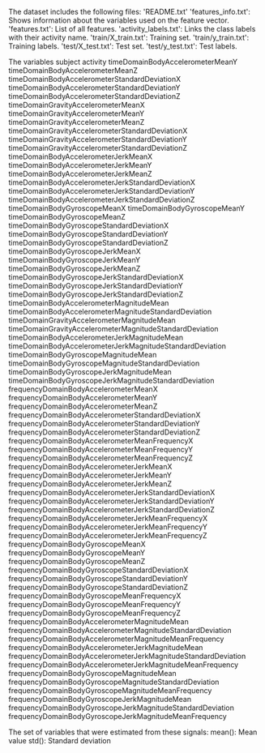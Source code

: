 The dataset includes the following files:
'README.txt'
'features_info.txt': Shows information about the variables used on the feature vector.
'features.txt': List of all features.
'activity_labels.txt': Links the class labels with their activity name.
'train/X_train.txt': Training set.
'train/y_train.txt': Training labels.
'test/X_test.txt': Test set.
'test/y_test.txt': Test labels.

The variables
subject activity timeDomainBodyAccelerometerMeanY timeDomainBodyAccelerometerMeanZ timeDomainBodyAccelerometerStandardDeviationX timeDomainBodyAccelerometerStandardDeviationY timeDomainBodyAccelerometerStandardDeviationZ timeDomainGravityAccelerometerMeanX timeDomainGravityAccelerometerMeanY timeDomainGravityAccelerometerMeanZ timeDomainGravityAccelerometerStandardDeviationX timeDomainGravityAccelerometerStandardDeviationY timeDomainGravityAccelerometerStandardDeviationZ timeDomainBodyAccelerometerJerkMeanX timeDomainBodyAccelerometerJerkMeanY timeDomainBodyAccelerometerJerkMeanZ timeDomainBodyAccelerometerJerkStandardDeviationX timeDomainBodyAccelerometerJerkStandardDeviationY timeDomainBodyAccelerometerJerkStandardDeviationZ timeDomainBodyGyroscopeMeanX timeDomainBodyGyroscopeMeanY timeDomainBodyGyroscopeMeanZ timeDomainBodyGyroscopeStandardDeviationX timeDomainBodyGyroscopeStandardDeviationY timeDomainBodyGyroscopeStandardDeviationZ timeDomainBodyGyroscopeJerkMeanX timeDomainBodyGyroscopeJerkMeanY timeDomainBodyGyroscopeJerkMeanZ timeDomainBodyGyroscopeJerkStandardDeviationX timeDomainBodyGyroscopeJerkStandardDeviationY timeDomainBodyGyroscopeJerkStandardDeviationZ timeDomainBodyAccelerometerMagnitudeMean timeDomainBodyAccelerometerMagnitudeStandardDeviation timeDomainGravityAccelerometerMagnitudeMean timeDomainGravityAccelerometerMagnitudeStandardDeviation timeDomainBodyAccelerometerJerkMagnitudeMean timeDomainBodyAccelerometerJerkMagnitudeStandardDeviation timeDomainBodyGyroscopeMagnitudeMean timeDomainBodyGyroscopeMagnitudeStandardDeviation timeDomainBodyGyroscopeJerkMagnitudeMean timeDomainBodyGyroscopeJerkMagnitudeStandardDeviation frequencyDomainBodyAccelerometerMeanX frequencyDomainBodyAccelerometerMeanY frequencyDomainBodyAccelerometerMeanZ frequencyDomainBodyAccelerometerStandardDeviationX frequencyDomainBodyAccelerometerStandardDeviationY frequencyDomainBodyAccelerometerStandardDeviationZ frequencyDomainBodyAccelerometerMeanFrequencyX frequencyDomainBodyAccelerometerMeanFrequencyY frequencyDomainBodyAccelerometerMeanFrequencyZ frequencyDomainBodyAccelerometerJerkMeanX frequencyDomainBodyAccelerometerJerkMeanY frequencyDomainBodyAccelerometerJerkMeanZ frequencyDomainBodyAccelerometerJerkStandardDeviationX frequencyDomainBodyAccelerometerJerkStandardDeviationY frequencyDomainBodyAccelerometerJerkStandardDeviationZ frequencyDomainBodyAccelerometerJerkMeanFrequencyX frequencyDomainBodyAccelerometerJerkMeanFrequencyY frequencyDomainBodyAccelerometerJerkMeanFrequencyZ frequencyDomainBodyGyroscopeMeanX frequencyDomainBodyGyroscopeMeanY frequencyDomainBodyGyroscopeMeanZ frequencyDomainBodyGyroscopeStandardDeviationX frequencyDomainBodyGyroscopeStandardDeviationY frequencyDomainBodyGyroscopeStandardDeviationZ frequencyDomainBodyGyroscopeMeanFrequencyX frequencyDomainBodyGyroscopeMeanFrequencyY frequencyDomainBodyGyroscopeMeanFrequencyZ frequencyDomainBodyAccelerometerMagnitudeMean frequencyDomainBodyAccelerometerMagnitudeStandardDeviation frequencyDomainBodyAccelerometerMagnitudeMeanFrequency frequencyDomainBodyAccelerometerJerkMagnitudeMean frequencyDomainBodyAccelerometerJerkMagnitudeStandardDeviation frequencyDomainBodyAccelerometerJerkMagnitudeMeanFrequency frequencyDomainBodyGyroscopeMagnitudeMean frequencyDomainBodyGyroscopeMagnitudeStandardDeviation frequencyDomainBodyGyroscopeMagnitudeMeanFrequency frequencyDomainBodyGyroscopeJerkMagnitudeMean frequencyDomainBodyGyroscopeJerkMagnitudeStandardDeviation frequencyDomainBodyGyroscopeJerkMagnitudeMeanFrequency

The set of variables that were estimated from these signals:
mean(): Mean value
std(): Standard deviation


